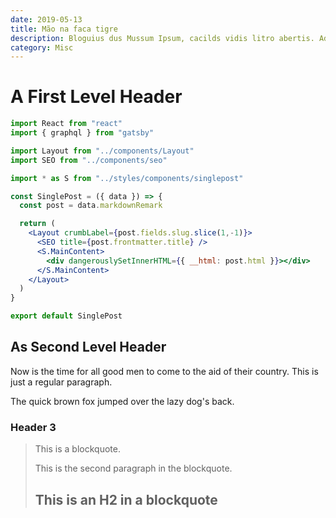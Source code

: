 ```yaml
---
date: 2019-05-13
title: Mão na faca tigre
description: Bloguius dus Mussum Ipsum, cacilds vidis litro abertis. Admodum accumsan disputationi eu sit. Vide electram sadipscing et per. Sou preto inteiris, inteiris. Quem manda na minha terra sou euzis!
category: Misc
---
```


A First Level Header
====================

```jsx
import React from "react"
import { graphql } from "gatsby"

import Layout from "../components/Layout"
import SEO from "../components/seo"

import * as S from "../styles/components/singlepost"

const SinglePost = ({ data }) => {
  const post = data.markdownRemark

  return (
    <Layout crumbLabel={post.fields.slug.slice(1,-1)}>
      <SEO title={post.frontmatter.title} />
      <S.MainContent>
        <div dangerouslySetInnerHTML={{ __html: post.html }}></div>
      </S.MainContent>
    </Layout>
  )
}

export default SinglePost
```

As Second Level Header
---------------------

Now is the time for all good men to come to
the aid of their country. This is just a
regular paragraph.

The quick brown fox jumped over the lazy
dog's back.

### Header 3

> This is a blockquote.
> 
> This is the second paragraph in the blockquote.
>
> ## This is an H2 in a blockquote